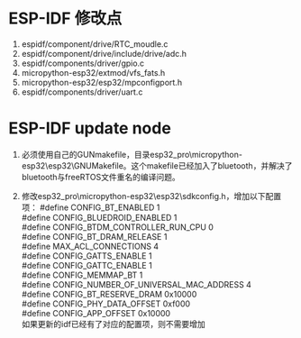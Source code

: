 # ESP-IDF 修改点 #
1. espidf/component/drive/RTC_moudle.c
2. espidf/component/drive/include/drive/adc.h
3. espidf/components/driver/gpio.c
4. micropython-esp32/extmod/vfs_fats.h
5. micropython-esp32/esp32/mpconfigport.h
6. espidf/components/driver/uart.c

# ESP-IDF update node #
1. 必须使用自己的GUNmakefile，目录esp32_pro\micropython-esp32\esp32\GNUMakefile。这个makefile已经加入了bluetooth，并解决了bluetooth与freeRTOS文件重名的编译问题。

2. 修改esp32_pro\micropython-esp32\esp32\sdkconfig.h，增加以下配置项：
#define CONFIG_BT_ENABLED 1  
#define CONFIG_BLUEDROID_ENABLED 1  
#define CONFIG_BTDM_CONTROLLER_RUN_CPU 0  
#define CONFIG_BT_DRAM_RELEASE 1  
#define MAX_ACL_CONNECTIONS 4  
#define CONFIG_GATTS_ENABLE 1  
#define CONFIG_GATTC_ENABLE 1  
#define CONFIG_MEMMAP_BT 1  
#define CONFIG_NUMBER_OF_UNIVERSAL_MAC_ADDRESS 4  
#define CONFIG_BT_RESERVE_DRAM 0x10000  
#define CONFIG_PHY_DATA_OFFSET 0xf000  
#define CONFIG_APP_OFFSET 0x10000  
如果更新的idf已经有了对应的配置项，则不需要增加  


